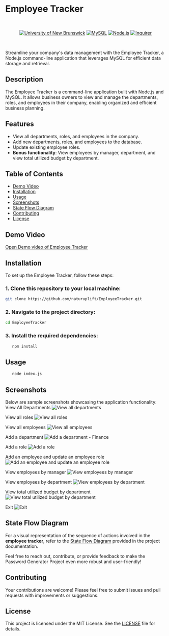 # Employee Tracker

<br/>
<p align="center">
    <a href="https://unb.ca/cel/bootcamps/coding.html">
        <img alt="University of New Brunswick" src="https://img.shields.io/static/v1.svg?label=bootcamp&message=UNB&color=red" /></a>
        <a href="" >
        <img alt="MySQL" src="https://img.shields.io/static/v1.svg?label=MySQL&message=Database&color=orange" /></a>
    <a href="" >
        <img alt="Node.js" src="https://img.shields.io/static/v1.svg?label=Node.js&message=Runtime&color=green" /></a>
    <a href="" >
        <img alt="Inquirer" src="https://img.shields.io/static/v1.svg?label=Inquirer.js&message=CLI&color=blue" /></a>
</p>
<br/>

Streamline your company's data management with the Employee Tracker, a Node.js command-line application that leverages MySQL for efficient data storage and retrieval.

## Description

The Employee Tracker is a command-line application built with Node.js and MySQL. It allows business owners to view and manage the departments, roles, and employees in their company, enabling organized and efficient business planning.

## Features

- View all departments, roles, and employees in the company.
- Add new departments, roles, and employees to the database.
- Update existing employee roles.
- **Bonus functionality**: View employees by manager, department, and view total utilized budget by department.

## Table of Contents

- [Demo Video](#demo-video)
- [Installation](#installation)
- [Usage](#usage)
- [Screenshots](#screenshots)
- [State Flow Diagram](#state-flow-diagram)
- [Contributing](#contributing)
- [License](#license)

## Demo Video
[Open Demo video of Employee Tracker][employee-tracker]

## Installation

To set up the Employee Tracker, follow these steps:

### 1. Clone this repository to your local machine:

```bash
git clone https://github.com/naturuplift/EmployeeTracker.git
```

### 2. Navigate to the project directory:
```bash
cd EmployeeTracker
```

### 3. Install the required dependencies:
```bash
   npm install
```

## Usage
```bash
   node index.js
```
## Screenshots
Below are sample screenshots showcasing the application functionality:
View All Departments
![View all departments](https://github.com/naturuplift/EmployeeTracker/assets/23546356/866f1c7e-a718-48e0-aa6e-7ef7a0371f42)

View all roles
![View all roles](https://github.com/naturuplift/EmployeeTracker/assets/23546356/22d6d77f-eac3-4513-a525-5fad6e037bd6)

View all employees
![View all employees](https://github.com/naturuplift/EmployeeTracker/assets/23546356/40376e8b-cd5f-445f-960c-c74fa80db2fe)

Add a department
![Add a department - Finance](https://github.com/naturuplift/EmployeeTracker/assets/23546356/3d998473-548c-41c6-acdd-69f41a9a332e)

Add a role
![Add a role](https://github.com/naturuplift/EmployeeTracker/assets/23546356/629b2451-c317-4bd7-aebc-2e3b56fe1353)

Add an employee and update an employee role
![Add an employee and update an employee role](https://github.com/naturuplift/EmployeeTracker/assets/23546356/caba9447-34e6-4193-ae81-8f50ffa2f578)

View employees by manager
![View employees by manager](https://github.com/naturuplift/EmployeeTracker/assets/23546356/302eb42b-b267-4143-8809-a674bb474ef8)

View employees by department
![View employees by department](https://github.com/naturuplift/EmployeeTracker/assets/23546356/2f60b76a-7395-4ce0-8a4c-b15d3c47ab98)

View total utilized budget by department
![View total utilized budget by department](https://github.com/naturuplift/EmployeeTracker/assets/23546356/58a7c611-5c13-40f5-b696-f667f1066fc8)

Exit
![Exit](https://github.com/naturuplift/EmployeeTracker/assets/23546356/bf00aecc-e5fe-466f-ac26-10a5bed8dfe0)

## State Flow Diagram
For a visual representation of the sequence of actions involved in the **employee tracker**, refer to the [State Flow Diagram][state-flow] provided in the project documentation.

Feel free to reach out, contribute, or provide feedback to make the Password Generator Project even more robust and user-friendly!

## Contributing

Your contributions are welcome! Please feel free to submit issues and pull requests with improvements or suggestions.

## License

This project is licensed under the MIT License. See the [LICENSE][MIT] file for details.

[employee-tracker]: <https://drive.google.com/file/d/1sUGqjejlIFwNWmY30KaKKaGPxe695GCR/view>
[state-flow]: <https://github.com/naturuplift/EmployeeTracker/blob/main/assets/Employee%20Tracking%20State%20Diagram%20v1.png>
[MIT]: <https://github.com/naturuplift/EmployeeTracker/blob/main/LICENSE>
